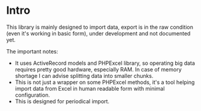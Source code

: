 # Intro

This library is mainly designed to import data, export is in the raw condition (even it's working in basic form),
under development and not documented yet.

The important notes:

- It uses ActiveRecord models and PHPExcel library, so operating big data requires pretty good hardware, especially RAM.
In case of memory shortage I can advise splitting data into smaller chunks.
- This is not just a wrapper on some PHPExcel methods, it's a tool helping import data from Excel in human readable
form with minimal configuration.
- This is designed for periodical import.
